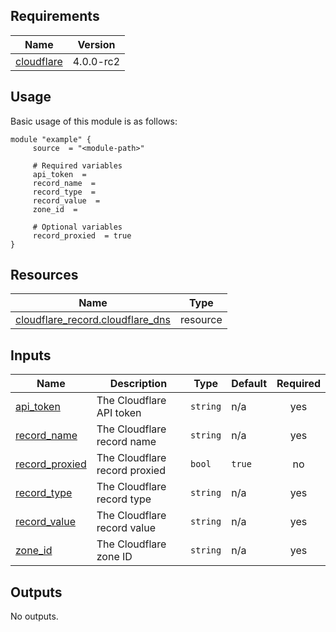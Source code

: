 <!-- BEGIN_AUTOMATED_TF_DOCS_BLOCK -->
## Requirements

| Name | Version |
|------|---------|
| <a name="requirement_cloudflare"></a> [cloudflare](#requirement\_cloudflare) | 4.0.0-rc2 |
## Usage
Basic usage of this module is as follows:
```hcl
module "example" {
	 source  = "<module-path>"

	 # Required variables
	 api_token  = 
	 record_name  = 
	 record_type  = 
	 record_value  = 
	 zone_id  = 

	 # Optional variables
	 record_proxied  = true
}
```
## Resources

| Name | Type |
|------|------|
| [cloudflare_record.cloudflare_dns](https://registry.terraform.io/providers/cloudflare/cloudflare/4.0.0-rc2/docs/resources/record) | resource |
## Inputs

| Name | Description | Type | Default | Required |
|------|-------------|------|---------|:--------:|
| <a name="input_api_token"></a> [api\_token](#input\_api\_token) | The Cloudflare API token | `string` | n/a | yes |
| <a name="input_record_name"></a> [record\_name](#input\_record\_name) | The Cloudflare record name | `string` | n/a | yes |
| <a name="input_record_proxied"></a> [record\_proxied](#input\_record\_proxied) | The Cloudflare record proxied | `bool` | `true` | no |
| <a name="input_record_type"></a> [record\_type](#input\_record\_type) | The Cloudflare record type | `string` | n/a | yes |
| <a name="input_record_value"></a> [record\_value](#input\_record\_value) | The Cloudflare record value | `string` | n/a | yes |
| <a name="input_zone_id"></a> [zone\_id](#input\_zone\_id) | The Cloudflare zone ID | `string` | n/a | yes |
## Outputs

No outputs.
<!-- END_AUTOMATED_TF_DOCS_BLOCK -->